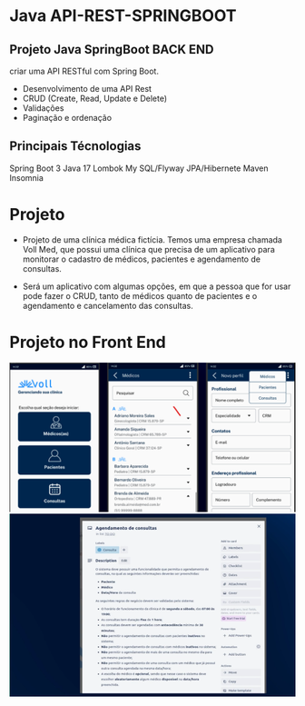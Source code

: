 # Java API-REST-SPRINGBOOT

## Projeto Java SpringBoot BACK END
criar uma API RESTful com Spring Boot.
- Desenvolvimento de uma API Rest
- CRUD (Create, Read, Update e Delete)
- Validações
- Paginação e ordenação

## Principais Técnologias
Spring Boot 3
Java 17
Lombok
My SQL/Flyway
JPA/Hibernete
Maven
Insomnia

# Projeto 

- Projeto de uma clínica médica fictícia. Temos uma empresa chamada Voll Med, que possui uma clínica que precisa de um aplicativo para monitorar o cadastro de médicos, pacientes e agendamento de consultas.

- Será um aplicativo com algumas opções, em que a pessoa que for usar pode fazer o CRUD, tanto de médicos quanto de pacientes e o agendamento e cancelamento das consultas.

# Projeto no Front End
![Projeto](https://github.com/HagataMendes/Java---API-REST-SPRINGBOOT/blob/main/Frontend%20Java%201.png)   
![Projeto](https://github.com/HagataMendes/Java---API-REST-SPRINGBOOT/blob/main/Java%20springboot%202.png)   
